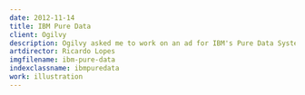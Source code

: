 ```yaml
---
date: 2012-11-14
title: IBM Pure Data
client: Ogilvy
description: Ogilvy asked me to work on an ad for IBM's Pure Data System which is an integrated system that adapts to multiple large data sets. Our concept was to illustrate this using a dial that adjusts and adapts to various types of data.
artdirector: Ricardo Lopes
imgfilename: ibm-pure-data
indexclassname: ibmpuredata
work: illustration
---
```


<img srcset="/img/ibm-pure-data-situ-1x.png 1x, /img/ibm-pure-data-situ-2x.png 2x">
<img srcset="/img/ibm-pure-data-1x.png 1x, /img/ibm-pure-data-2x.png 2x">
<img srcset="/img/ibm-pure-data-inset1-1x.png 1x, /img/ibm-pure-data-inset1-2x.png 2x">
<img srcset="/img/ibm-pure-data-inset2-1x.png 1x, /img/ibm-pure-data-inset2-2x.png 2x">
